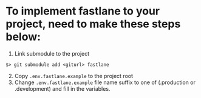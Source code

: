 # To implement fastlane to your project, need to make these steps below:

1. Link submodule to the project
```
$> git submodule add <giturl> fastlane
```
2. Copy `.env.fastlane.example` to the project root
3. Change `.env.fastlane.example` file name suffix to one of (.production or .development) and fill in the variables.
